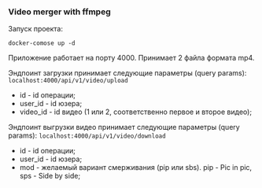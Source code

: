 ### Video merger with ffmpeg

Запуск проекта:
```
docker-comose up -d
```

Приложение работает на порту 4000. Принимает 2 файла формата mp4.

Эндпоинт загрузки принимает следующие параметры (query params):
`localhost:4000/api/v1/video/upload`
- id - id операции;
- user_id - id юзера;
- video_id - id видео (1 или 2, соответственно первое и второе видео);

Эндпоинт выгрузки видео принимает следующие параметры (query params):
`localhost:4000/api/v1/video/download`
- id - id операции;
- user_id - id юзера;
- mod - желаемый вариант смерживания (pip или sbs). pip - Pic in pic, sps - Side by side;
